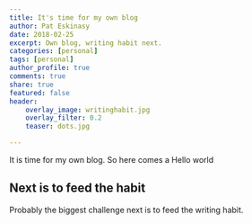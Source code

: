 ```yaml
---
title: It's time for my own blog
author: Pat Eskinasy
date: 2018-02-25
excerpt: Own blog, writing habit next.
categories: [personal]
tags: [personal]
author_profile: true
comments: true
share: true
featured: false
header:
    overlay_image: writinghabit.jpg
    overlay_filter: 0.2
    teaser: dots.jpg

---
```


It is time for my own blog. So here comes a Hello world

## Next is to feed the habit

Probably the biggest challenge next is to feed the writing habit.
